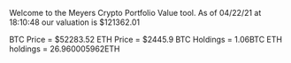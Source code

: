 Welcome to the Meyers Crypto Portfolio Value tool. 
As of 04/22/21 at 18:10:48 our valuation is $121362.01 

BTC Price = $52283.52
 ETH Price = $2445.9
BTC Holdings = 1.06BTC
 ETH holdings = 26.960005962ETH 
